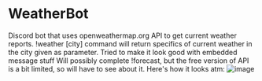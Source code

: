 # WeatherBot
Discord bot that uses openweathermap.org API to get current weather reports.
!weather [city] command will return specifics of current weather in the city given as parameter.
Tried to make it look good with embedded message stuff
Will possibly complete !forecast, but the free version of API is a bit limited, so will have to see about it.
Here's how it looks atm:
![image](https://github.com/kattitatu/WeatherBot/assets/146649947/dd0a1eb7-1f5e-4f23-8559-d619e7a379f8)
